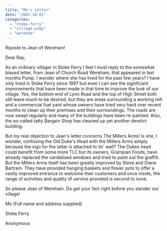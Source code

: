 ```yaml
---
title: "Mo's Letter"
date: "2003-10-01"
categories: 
  - "stoke-ferry"
  - "village-pump"
  - "wereham"
---
```


Riposte to Jean of Wereham!

Dear Ray,

As an ordinary villager in Stoke Ferry I feel I must reply to the somewhat biased letter, from Jean of Church Road Wereham, that appeared in last months Pump. I wonder where she has lived for the past few years? I have only lived in Stoke Ferry since 1997 but even I can see the significant improvements that have been made in that time to improve the look of our village. Yes, the bottom end of Lynn Road and the top of High Street both still leave much to be desired, but they are areas surrounding a working mill and a commercial fuel yard whose owners have tried very hard over recent months to clean up their premises and their surroundings. The roads are now swept regularly and many of the buildings have been re-painted. Also, the so-called tatty Bargain Shop has cleaned up yet another derelict building.

But my real objection to Jean's letter concerns The Millers Arms! Is she, I wonder, confusing the Old Duke's Head with the Millers Arms simply because the sign for the latter is attached to its' wall? The Dukes head could benefit from some more TLC but its owners, Grampian Foods, have already replaced the vandalised windows and tried to paint out the graffiti. But the Millers Arms itself has been greatly improved by Steve and Diane Bartram. They have provided hanging baskets and flower pots to offer a vastly improved entrance to welcome their customers and once inside, the range of activities and quality of service provided is second to none.

So please Jean of Wereham. Do get your fact right before you slander our village!

Mo (Full name and address supplied)

Stoke Ferry

Anonymous
